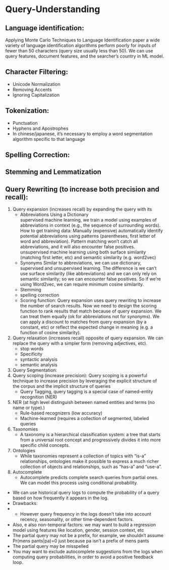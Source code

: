 # Query-Understanding

## Language identification:
Applying Monte Carlo Techniques to Language Identification paper a wide variety of language identification algorithms perform poorly for inputs of fewer than 50 characters (query size usually less than 50).
We can use query features, document features, and the searcher’s country in ML model. 
## Character Filtering:
  * Unicode Normalization
  * Removing Accents
  * Ignoring Capitalization
## Tokenization:
  * Punctuation
  * Hyphens and Apostrophes
  * In chinese/japanese, it’s necessary to employ a word segmentation algorithm specific to that language
## Spelling Correction:
## Stemming and Lemmatization
## Query Rewriting (to increase both precision and recall):
1. Query expansion (increases recall) by expanding the query with its
    * Abbreviations
Using a Dictionary	
supervised machine learning, we train a model using examples of abbreviations in context (e.g., the sequence of surrounding words). How to get training data:
Manually (expensive)
automatically identify potential abbreviations using patterns (parentheses, first letter of word and abbreviation). Pattern matching won’t catch all abbreviations, and it will also encounter false positives.
unsupervised machine learning using both surface similarity (matching first letter, etc) and  semantic similarity (e.g. word2vec)
    * Synonyms
Similar to abbreviations, we can use dictionary, supervised and unsupervised learning. The difference is we can’t use surface similarity (like abbreviations) and we can only rely on semantic similarity; so we can encounter false positives. So if we’re using Word2vec, we can require minimum cosine similarity.
    * Stemming 
    * spelling correction
    * Scoring function: Query expansion uses query rewriting to increase the number of search results. Now we need to design the scoring function to rank results that match because of query expansion. 
We can treat them equally (ok for abbreviations not for synonyms). 
We can apply a discount to matches from query expansion (by a constant, etc) or reflect the expected change in meaning (e.g. a function of cosine similarity).
2. Query relaxation (increases recall) opposite of query expansion. We can replace the query with a simpler form (removing adjectives, etc).
      * stop words
    * Specificity
    * syntactic analysis
    * semantic analysis
3. Query Segmentation:
4. Query scoping (increase precision): Query scoping is a powerful technique to increase precision by leveraging the explicit structure of the corpus and the implicit structure of queries
    * Query Tagging, query tagging is a special case of named-entity recognition (NER)
5. NER (at high level distinguish between named entities and terms (no name or type).)
    * Rule-based recognizers (low accuracy)
    * Machine-learned (requires a collection of segmented, labeled queries
6. Taxonomies 
    * A taxonomy is a hierarchical classification system: a tree that starts from a universal root concept and progressively divides it into more specific child concepts. 
7. Ontologies
    * While taxonomies represent a collection of topics with “is-a” relationships, ontologies make it possible to express a much richer collection of objects and relationships, such as “has-a” and “use-a”. 
8. Autocomplete
    * Autocomplete predicts complete search queries from partial ones. We can model this process using conditional probability. 
  * We can use historical query logs to compute the probability of a query based on how frequently it appears in the log. 
  * Drawbacks:
  *   * However query frequency in the logs doesn’t take into account recency, seasonality, or other time-dependent factors. 
  * Also, e also non-temporal factors: we may want to build a regression model using features like location, gender, session context, etc
  * The partial query may not be a prefix, for example, we shouldn’t assume Pr(mens pants|pa)=0 just because pa isn’t a prefix of mens pants
  * The partial query may be misspelled
  * You may want to exclude autocomplete suggestions from the logs when computing query probabilities, in order to avoid a positive feedback loop.

